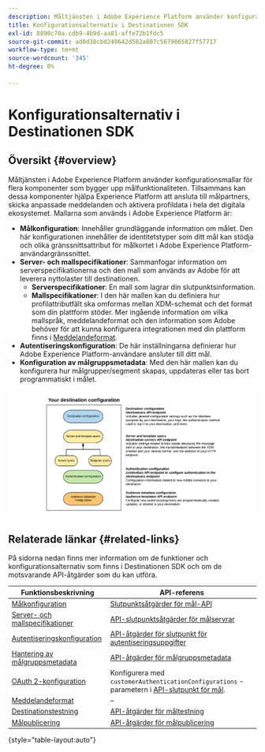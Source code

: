 ```yaml
---
description: Måltjänsten i Adobe Experience Platform använder konfigurationsmallar för flera komponenter som bygger upp målfunktionaliteten. Tillsammans kan dessa komponenter hjälpa Experience Platform att ansluta till målpartners, skicka anpassade meddelanden och aktivera profildata i hela det digitala ekosystemet.
title: Konfigurationsalternativ i Destinationen SDK
exl-id: 8890c70a-cdb9-4b9d-aa81-affe72b1fdc5
source-git-commit: ad0d38cbd249642d582a807c5679065827f57717
workflow-type: tm+mt
source-wordcount: '345'
ht-degree: 0%

---
```


# Konfigurationsalternativ i Destinationen SDK

## Översikt {#overview}

Måltjänsten i Adobe Experience Platform använder konfigurationsmallar för flera komponenter som bygger upp målfunktionaliteten. Tillsammans kan dessa komponenter hjälpa Experience Platform att ansluta till målpartners, skicka anpassade meddelanden och aktivera profildata i hela det digitala ekosystemet. Mallarna som används i Adobe Experience Platform är:

* **Målkonfiguration**: Innehåller grundläggande information om målet. Den här konfigurationen innehåller de identitetstyper som ditt mål kan stödja och olika gränssnittsattribut för målkortet i Adobe Experience Platform-användargränssnittet.
* **Server- och mallspecifikationer**: Sammanfogar information om serverspecifikationerna och den mall som används av Adobe för att leverera nyttolaster till destinationen.
   * **Serverspecifikationer**: En mall som lagrar din slutpunktsinformation.
   * **Mallspecifikationer**: I den här mallen kan du definiera hur profilattributfält ska omformas mellan XDM-schemat och det format som din plattform stöder. Mer ingående information om vilka mallspråk, meddelandeformat och den information som Adobe behöver för att kunna konfigurera integrationen med din plattform finns i [Meddelandeformat](./message-format.md).
* **Autentiseringskonfiguration**: De här inställningarna definierar hur Adobe Experience Platform-användare ansluter till ditt mål.
* **Konfiguration av målgruppsmetadata**: Med den här mallen kan du konfigurera hur målgrupper/segment skapas, uppdateras eller tas bort programmatiskt i målet.

![Destinationer SDK och konfigurationer](./assets/self-service-configuration.png)

## Relaterade länkar {#related-links}

På sidorna nedan finns mer information om de funktioner och konfigurationsalternativ som finns i Destinationen SDK och om de motsvarande API-åtgärder som du kan utföra.

| Funktionsbeskrivning | API-referens |
|--- |--- |
| [Målkonfiguration](./destination-configuration.md) | [Slutpunktsåtgärder för mål-API](./destination-configuration-api.md) |
| [Server- och mallspecifikationer](./server-and-template-configuration.md) | [API-slutpunktsåtgärder för målservrar](./destination-server-api.md) |
| [Autentiseringskonfiguration](./authentication-configuration.md) | [API-åtgärder för slutpunkt för autentiseringsuppgifter](./credentials-configuration-api.md) |
| [Hantering av målgruppsmetadata](./audience-metadata-management.md) | [API-åtgärder för målgruppsmetadata](./audience-metadata-api.md) |
| [OAuth 2-konfiguration](./oauth2-authentication.md) | Konfigurera med `customerAuthenticationConfigurations` -parametern i [API-slutpunkt för mål](./destination-configuration-api.md). |
| [Meddelandeformat](./message-format.md) | – |
| [Destinationstestning](./test-destination.md) | [API-åtgärder för måltestning](./destination-testing-api.md) |
| [Målpublicering](./configure-destination-instructions.md#publish-destination) | [API-åtgärder för målpublicering](./destination-publish-api.md) |

{style=&quot;table-layout:auto&quot;}
